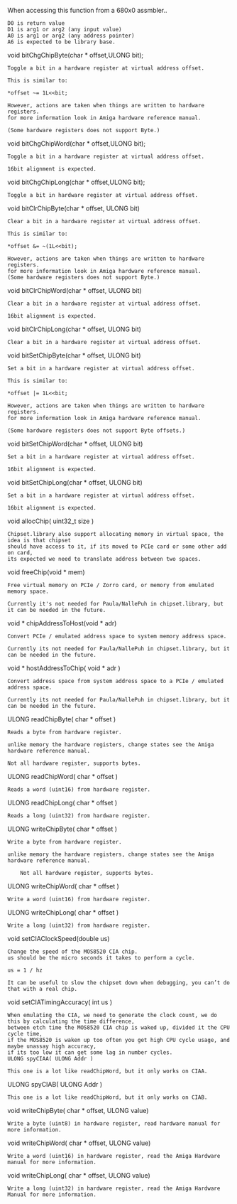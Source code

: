 
When accessing this function from a 680x0 assmbler..

	D0 is return value
	D1 is arg1 or arg2 (any input value)
	A0 is arg1 or arg2 (any address pointer)
	A6 is expected to be library base.

void bitChgChipByte(char * offset,ULONG bit);

	Toggle a bit in a hardware register at virtual address offset.

	This is similar to:

	*offset ~= 1L<<bit;

	However, actions are taken when things are written to hardware registers.
	for more information look in Amiga hardware reference manual.

	(Some hardware registers does not support Byte.)

void bitChgChipWord(char * offset,ULONG bit);

	Toggle a bit in a hardware register at virtual address offset.

	16bit alignment is expected.

void bitChgChipLong(char * offset,ULONG bit);

	Toggle a bit in hardware register at virtual address offset.

void bitClrChipByte(char * offset, ULONG bit)

	Clear a bit in a hardware register at virtual address offset.

	This is similar to:

	*offset &= ~(1L<<bit);

	However, actions are taken when things are written to hardware registers.
	for more information look in Amiga hardware reference manual.
	(Some hardware registers does not support Byte.)

void bitClrChipWord(char * offset, ULONG bit)

	Clear a bit in a hardware register at virtual address offset.

	16bit alignment is expected.

void bitClrChipLong(char * offset, ULONG bit)

	Clear a bit in a hardware register at virtual address offset.

void bitSetChipByte(char * offset, ULONG bit)

	Set a bit in a hardware register at virtual address offset.

	This is similar to:

	*offset |= 1L<<bit;

	However, actions are taken when things are written to hardware registers.
	for more information look in Amiga hardware reference manual.

	(Some hardware registers does not support Byte offsets.)

void bitSetChipWord(char * offset, ULONG bit)

	Set a bit in a hardware register at virtual address offset.

	16bit alignment is expected.

void bitSetChipLong(char * offset, ULONG bit)

	Set a bit in a hardware register at virtual address offset.

	16bit alignment is expected.

void allocChip( uint32_t size )

	Chipset.library also support allocating memory in virtual space, the idea is that chipset 
	should have access to it, if its moved to PCIe card or some other add on card, 
	its expected we need to translate address between two spaces.

void freeChip(void * mem)

	Free virtual memory on PCIe / Zorro card, or memory from emulated memory space.

	Currently it's not needed for Paula/NallePuh in chipset.library, but it can be needed in the future.

void * chipAddressToHost(void * adr)

	Convert PCIe / emulated address space to system memory address space.

	Currently its not needed for Paula/NallePuh in chipset.library, but it can be needed in the future.

void * hostAddressToChip( void * adr )

	Convert address space from system address space to a PCIe / emulated address space.

	Currently its not needed for Paula/NallePuh in chipset.library, but it can be needed in the future.		

ULONG readChipByte( char * offset )

	Reads a byte from hardware register.

	unlike memory the hardware registers, change states see the Amiga hardware reference manual.

	Not all hardware register, supports bytes.

ULONG readChipWord( char * offset )

	Reads a word (uint16) from hardware register.

ULONG readChipLong( char * offset )

	Reads a long (uint32) from hardware register.

ULONG writeChipByte( char * offset )

	Write a byte from hardware register.

	unlike memory the hardware registers, change states see the Amiga hardware reference manual.

		Not all hardware register, supports bytes.

ULONG writeChipWord( char * offset )

	Write a word (uint16) from hardware register.

ULONG writeChipLong( char * offset )

	Write a long (uint32) from hardware register.

void setCIAClockSpeed(double us)

	Change the speed of the MOS8520 CIA chip.
	us should be the micro seconds it takes to perform a cycle.

	us = 1 / hz

	It can be useful to slow the chipset down when debugging, you can’t do that with a real chip.

void setCIATimingAccuracy( int us )

	When emulating the CIA, we need to generate the clock count, we do this by calculating the time difference, 
	between etch time the MOS8520 CIA chip is waked up, divided it the CPU cycle time, 
	if the MOS8520 is waken up too often you get high CPU cycle usage, and maybe unassay high accuracy,
	if its too low it can get some lag in number cycles.
	ULONG spyCIAA( ULONG Addr )

	This one is a lot like readChipWord, but it only works on CIAA.

ULONG spyCIAB( ULONG Addr )

	This one is a lot like readChipWord, but it only works on CIAB.

void writeChipByte( char * offset, ULONG value)

	Write a byte (uint8) in hardware register, read hardware manual for more information.

void writeChipWord( char * offset, ULONG value)

	Write a word (uint16) in hardware register, read the Amiga Hardware manual for more information.

void writeChipLong( char * offset, ULONG value)

	Write a long (uint32) in hardware register, read the Amiga Hardware Manual for more information.

